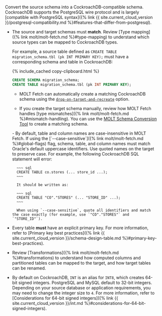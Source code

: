 Convert the source schema into a CockroachDB-compatible schema. CockroachDB supports the PostgreSQL wire protocol and is largely [compatible with PostgreSQL syntax]({% link {{ site.current_cloud_version }}/postgresql-compatibility.md %}#features-that-differ-from-postgresql).

- The source and target schemas must **match**. Review [Type mapping]({% link molt/molt-fetch.md %}#type-mapping) to understand which source types can be mapped to CockroachDB types.

	For example, a source table defined as `CREATE TABLE migration_schema.tbl (pk INT PRIMARY KEY);` must have a corresponding schema and table in CockroachDB:

	{% include_cached copy-clipboard.html %}
	~~~ sql
	CREATE SCHEMA migration_schema;
	CREATE TABLE migration_schema.tbl (pk INT PRIMARY KEY);
	~~~

	- MOLT Fetch can automatically create a matching CockroachDB schema using the [`drop-on-target-and-recreate`](#target-table-handling) option.

	- If you create the target schema manually, review how MOLT Fetch handles [type mismatches]({% link molt/molt-fetch.md %}#mismatch-handling). You can use the [MOLT Schema Conversion Tool](#schema-conversion-tool) to create a matching schema.

	<section class="filter-content" markdown="1" data-scope="oracle">
	- By default, table and column names are case-insensitive in MOLT Fetch. If using the [`--case-sensitive`]({% link molt/molt-fetch.md %}#global-flags) flag, schema, table, and column names must match Oracle's default uppercase identifiers. Use quoted names on the target to preserve case. For example, the following CockroachDB SQL statement will error:

		~~~ sql
		CREATE TABLE co.stores (... store_id ...);
		~~~

		It should be written as:

		~~~ sql
		CREATE TABLE "CO"."STORES" (... "STORE_ID" ...);
		~~~

		When using `--case-sensitive`, quote all identifiers and match the case exactly (for example, use `"CO"."STORES"` and `"STORE_ID"`).
	</section>

- Every table **must** have an explicit primary key. For more information, refer to [Primary key best practices]({% link {{ site.current_cloud_version }}/schema-design-table.md %}#primary-key-best-practices).

- Review [Transformations]({% link molt/molt-fetch.md %}#transformations) to understand how computed columns and partitioned tables can be mapped to the target, and how target tables can be renamed.

- By default on CockroachDB, `INT` is an alias for `INT8`, which creates 64-bit signed integers. PostgreSQL and MySQL default to 32-bit integers. Depending on your source database or application requirements, you may need to change the integer size to `4`. For more information, refer to [Considerations for 64-bit signed integers]({% link {{ site.current_cloud_version }}/int.md %}#considerations-for-64-bit-signed-integers).